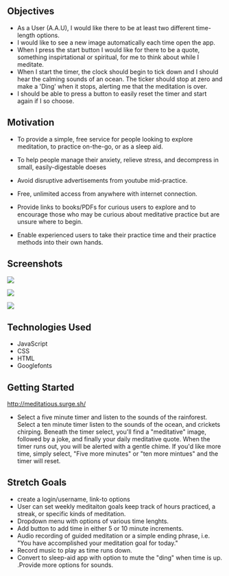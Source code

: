 ## Objectives
- As a User (A.A.U), I would like there to be at least two different time-length options.
- I would like to see a new image automatically each time open the app.
- When I press the start button I would like for there to be a quote, something inspirtational or spiritual, for me to think about while I meditate.
- When I start the timer, the clock should begin to tick down and I should hear the calming sounds of an ocean. The ticker should stop at zero and make a 'Ding' when it stops, alerting me that the meditation is over. 
- I should be able to press a button to easily reset the timer and start again if I so choose. 


## Motivation
- To provide a simple, free service for people looking to explore meditation, to practice on-the-go, or as a sleep aid. 

- To help people manage their anxiety, relieve stress, and decompress in small, easily-digestable doeses

- Avoid disruptive advertisements from youtube mid-practice.

- Free, unlimited access from anywhere with internet connection. 
  
- Provide links to books/PDFs for curious users to explore and to encourage those who may be curious about meditative practice but are unsure where to begin.

- Enable experienced users to take their practice time and their practice methods into their own hands.

## Screenshots

![](https://i.imgur.com/JZS0wWo.png)

![](https://i.imgur.com/t7mKEAM.png)

![](https://i.imgur.com/LKykqAF.png)

## Technologies Used
- JavaScript
- CSS
- HTML
- Googlefonts

## Getting Started

http://meditatious.surge.sh/

- Select a five minute timer and listen to the sounds of the rainforest. Select a ten minute timer listen to the sounds of the ocean, and crickets chirping. Beneath the timer select, you'll find a "meditative" image, followed by a joke, and finally your daily meditative quote. When the timer runs out, you will be alerted with a gentle chime. If you'd like more time, simply select, "Five more minutes" or "ten more mintues" and the timer will reset. 
## Stretch Goals
- create a login/username, link-to options 
- User can set weekly meditaiton goals keep track of hours practiced, a streak, or specific kinds of meditation.  
- Dropdown menu with options of various time lenghts.
- Add button to add time in either 5 or 10 minute increments.
- Audio recording of guided meditation or a simple ending phrase, i.e. "You have accomplished your meditation goal for today." 
- Record music to play as time runs down. 
- Convert to sleep-aid app with option to mute the "ding" when time is up. .Provide more options for sounds. 